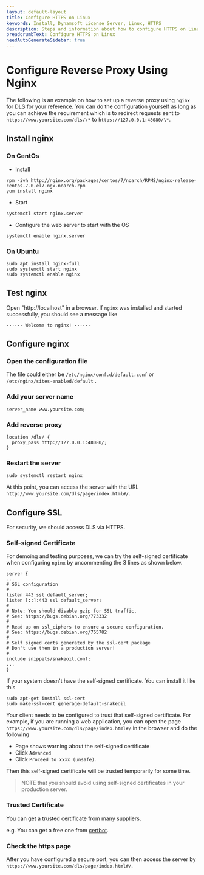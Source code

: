 ```yaml
---
layout: default-layout
title: Configure HTTPS on Linux
keywords: Install, Dynamsoft License Server, Linux, HTTPS
description: Steps and information about how to configure HTTPS on Linux
breadcrumbText: Configure HTTPS on Linux
needAutoGenerateSidebar: true
---
```


# Configure Reverse Proxy Using Nginx

The following is an example on how to set up a reverse proxy using `nginx` for DLS for your reference. You can do the configuration yourself as long as you can achieve the requirement which is to redirect requests sent to `https://www.yoursite.com/dls/\*` to `https://127.0.0.1:48080/\*`.

## Install nginx

### On CentOs

* Install

``` shell
rpm -ivh http://nginx.org/packages/centos/7/noarch/RPMS/nginx-release-centos-7-0.el7.ngx.noarch.rpm 
yum install nginx
```

* Start

``` shell
systemctl start nginx.server
```

* Configure the web server to start with the OS

``` shell
systemctl enable nginx.server 
```

### On Ubuntu

``` shell
sudo apt install nginx-full
sudo systemctl start nginx
sudo systemctl enable nginx
```

## Test nginx

Open "http://localhost" in a browser. If `nginx` was installed and started successfully, you should see a message like

``` text
······ Welcome to nginx! ······ 
```

## Configure nginx

### Open the configuration file

The file could either be `/etc/nginx/conf.d/default.conf` or `/etc/nginx/sites-enabled/default` .

### Add your server name

``` shell
server_name www.yoursite.com;
```

### Add reverse proxy

``` shell
location /dls/ {
  proxy_pass http://127.0.0.1:48080/;
}
```

### Restart the server

``` shell
sudo systemctl restart nginx
```

At this point, you can access the server with the URL `http://www.yoursite.com/dls/page/index.html#/`.

## Configure SSL

For security, we should access DLS via HTTPS.

### Self-signed Certificate

For demoing and testing purposes, we can try the self-signed certificate when configuring `nginx` by uncommenting the 3 lines as shown below.

``` shell
server {
...
# SSL configuration
#
listen 443 ssl default_server;
listen [::]:443 ssl default_server;
#
# Note: You should disable gzip for SSL traffic.
# See: https://bugs.debian.org/773332
#
# Read up on ssl_ciphers to ensure a secure configuration.
# See: https://bugs.debian.org/765782
#
# Self signed certs generated by the ssl-cert package
# Don't use them in a production server!
#
include snippets/snakeoil.conf;
...
}
```

If your system doesn't have the self-signed certificate. You can install it like this

``` shell
sudo apt-get install ssl-cert
sudo make-ssl-cert generage-default-snakeoil
```

Your client needs to be configured to trust that self-signed certificate. For example, if you are running a web application, you can open the page `https://www.yoursite.com/dls/page/index.html#/` in the browser and do the following

* Page shows warning about the self-signed certificate
* Click `Advanced`
* Click `Proceed to xxxx (unsafe)`.

Then this self-signed certificate will be trusted temporarily for some time.

> NOTE that you should avoid using self-signed certificates in your production server.

### Trusted Certificate

You can get a trusted certificate from many suppliers.

e.g. You can get a free one from [certbot](https://certbot.eff.org/).

### Check the https page

After you have configured a secure port, you can then access the server by `https://www.yoursite.com/dls/page/index.html#/`.
